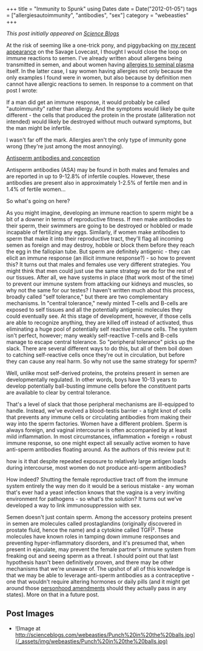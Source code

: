 +++
title = "Immunity to Spunk"
using Dates
date = Date("2012-01-05")
tags = ["allergiesautoimmunity", "antibodies", "sex"]
category = "webeasties"
+++

_This post initially appeared on [Science Blogs](http://scienceblogs.com/webeasties)_

At the risk of seeming like a one-trick pony, and piggybacking on [my recent appearance](http://scienceblogs.com/webeasties/2012/01/confidential_to_savage_lovecas.php) on the Savage Lovecast, I thought I would close the loop on immune reactions to semen. I've already written about allergens being transmitted in semen, and about women having [allergies to seminal plasma](http://scienceblogs.com/webeasties/2011/07/allergic_to_spunk.php) itself. In the latter case, I say women having allergies not only because the only examples I found were in women, but also because by definition men cannot have allergic reactions to semen. In response to a comment on that post I wrote:

If a man did get an immune response, it would probably be called "autoimmunity" rather than allergy. And the symptoms would likely be quite different - the cells that produced the protein in the prostate (alliteration not intended) would likely be destroyed without much outward symptoms, but the man might be infertile.

I wasn't far off the mark. Allergies aren't the only type of immunity gone wrong (they're just among the most annoying).

[Antisperm antibodies and conception](http://www.ncbi.nlm.nih.gov/pubmed/17621702)

Antisperm antibodies (ASA) may be found in both males and females and are reported in up to 9-12.8% of infertile couples. However, these antibodies are present also in approximately 1-2.5% of fertile men and in 1.4% of fertile women...

So what's going on here?

As you might imagine, developing an immune reaction to sperm might be a bit of a downer in terms of reproductive fitness. If men make antibodies to their sperm, their swimmers are going to be destroyed or hobbled or made incapable of fertilizing any eggs. Similarly, if women make antibodies to sperm that make it into their reproductive tract, they'll flag all incoming semen as foreign and may destroy, hobble or block them before they reach the egg in the fallopian tube. But sperm are definitely antigenic - they can elicit an immune response (an illicit immune response?) - so how to prevent this? It turns out that males and females use very different strategies. 
You might think that men could just use the same strategy we do for the rest of our tissues. After all, we have systems in place (that work most of the time) to prevent our immune system from attacking our kidneys and muscles, so why not the same for our testes? I haven't written much about this process, broadly called "self tolerance," but there are two complementary mechanisms. In "central tolerance," newly minted T-cells and B-cells are exposed to self tissues and all the potentially antigenic molecules they could eventually see. At this stage of development, however, if those cells are able to recognize anything, they are killed off instead of activated, thus eliminating a huge pool of potentially self reactive immune cells. 
The system isn't perfect, however; many weakly self-reactive T-cells and B-cells manage to escape central tolerance. So "peripheral tolerance" picks up the slack. There are several different ways to do this, but all of them boil down to catching self-reactive cells once they're out in circulation, but before they can cause any real harm. So why not use the same strategy for sperm?

Well, unlike most self-derived proteins, the proteins present in semen are developmentally regulated. In other words, boys have 10-13 years to develop potentially ball-busting immune cells before the constituent parts are available to clear by central tolerance.

That's a level of slack that those peripheral mechanisms are ill-equipped to handle. Instead, we've evolved a blood-testis barrier - a tight knot of cells that prevents any immune cells or circulating antibodies from making their way into the sperm factories. 
Women have a different problem. Sperm is always foreign, and vaginal intercourse is often accompanied by at least mild inflammation. In most circumstances, inflammation + foreign = robust immune response, so one might expect all sexually active women to have anti-sperm antibodies floating around. As the authors of this review put it:

how is it that despite repeated exposure to relatively large antigen loads during intercourse, most women do not produce anti-sperm antibodies?

How indeed? Shutting the female reproductive tract off from the immune system entirely the way men do it would be a serious mistake - any woman that's ever had a yeast infection knows that the vagina is a very inviting environment for pathogens - so what's the solution? It turns out we've developed a way to link immunosuppression with sex.

Semen doesn't just contain sperm. Among the accessory proteins present in semen are molecules called prostaglandins (originally discovered in prostate fluid, hence the name) and a cytokine called TGFÎ². These molecules have known roles in tamping down immune responses and preventing hyper-inflammatory disorders, and it's presumed that, when present in ejaculate, may prevent the female partner's immune system from freaking out and seeing sperm as a threat. 
I should point out that last hypothesis hasn't been definitively proven, and there may be other mechanisms that we're unaware of. The upshot of all of this knowledge is that we may be able to leverage anti-sperm antibodies as a contraceptive - one that wouldn't require altering hormones or daily pills (and it might get around those [personhood amendments](http://www.slate.com/articles/news_and_politics/human_nature/2011/11/mississippi_personhood_for_embryos_will_it_outlaw_birth_control_.html) should they actually pass in any states). More on that in a future post.

      
  

 ## Post Images

- ![Image at http://scienceblogs.com/webeasties/Punch%20in%20the%20balls.jpg](/_assets/img/webeasties/Punch%20in%20the%20balls.jpg)

